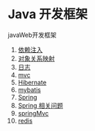 # Java 开发框架

javaWeb开发框架

1. [依赖注入](/ch-2/依赖注入.md)
2. [对象关系映射](/ch-2/ORM.md)
3. [日志](/ch-2/日志.md)
4. [mvc](/ch-2/MVC.md)
5. [Hibernate](/ch-2/Hibernate.md)
6. [mybatis](/ch-2/MyBatis.md)
7. [Spring](/ch-2/Spring.md)
8. [Spring 相关问题](/ch-2/Spring相关问题.md)
9. [springMvc](/ch-2/springMvc.md)
10. [redis]((/ch-2/redis.md))